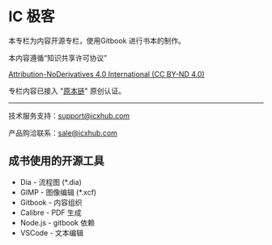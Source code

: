 # IC 极客

本专栏为内容开源专栏，使用Gitbook 进行书本的制作。

本内容遵循“知识共享许可协议”

[Attribution-NoDerivatives 4.0 International (CC BY-ND 4.0)](https://creativecommons.org/licenses/by-nd/4.0/)

专栏内容已接入 "[原本链](https://yuanbenlian.com/)" 原创认证。

---

技术服务支持：support@icxhub.com

产品购洽联系：sale@icxhub.com

## 成书使用的开源工具

* Dia - 流程图 (*.dia)
* GIMP - 图像编辑 (*.xcf)
* Gitbook - 内容组织
* Calibre - PDF 生成
* Node.js - gitbook 依赖
* VSCode - 文本编辑